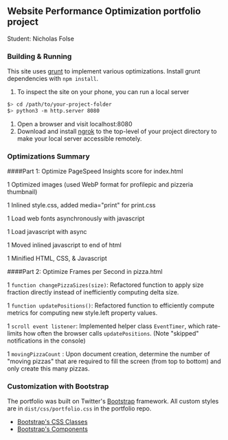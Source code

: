 ## Website Performance Optimization portfolio project

Student: Nicholas Folse

### Building & Running

This site uses [grunt](http://gruntjs.com/) to implement various optimizations.
Install grunt dependencies with `npm install`.

1. To inspect the site on your phone, you can run a local server

  ```bash
  $> cd /path/to/your-project-folder
  $> python3 -m http.server 8080
  ```

1. Open a browser and visit localhost:8080
1. Download and install [ngrok](https://ngrok.com/) to the top-level of your project directory to make your local server accessible remotely.

### Optimizations Summary

####Part 1: Optimize PageSpeed Insights score for index.html

1 Optimized images (used WebP format for profilepic and pizzeria thumbnail)

1 Inlined style.css, added media="print" for print.css

1 Load web fonts asynchronously with javascript

1 Load javascript with async

1 Moved inlined javascript to end of html

1 Minified HTML, CSS, & Javascript

####Part 2: Optimize Frames per Second in pizza.html

1 `function changePizzaSizes(size)`: Refactored function to apply size fraction directly instead of inefficiently computing delta size.

1 `function updatePositions()`: Refactored function to efficiently compute metrics for computing new style.left property values.

1 `scroll event listener`: Implemented helper class `EventTimer`, which rate-limits how often the browser calls `updatePositions`. (Note "skipped" notifications in the console)

1 `movingPizzaCount` : Upon document creation, determine the number of "moving pizzas" that are required to fill the screen (from top to bottom) and only create this many pizzas.

### Customization with Bootstrap
The portfolio was built on Twitter's <a href="http://getbootstrap.com/">Bootstrap</a> framework. All custom styles are in `dist/css/portfolio.css` in the portfolio repo.

* <a href="http://getbootstrap.com/css/">Bootstrap's CSS Classes</a>
* <a href="http://getbootstrap.com/components/">Bootstrap's Components</a>
